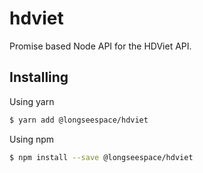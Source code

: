 # hdviet
Promise based Node API for the HDViet API.

## Installing
Using yarn
```bash
$ yarn add @longseespace/hdviet
```
Using npm
```bash
$ npm install --save @longseespace/hdviet
```
